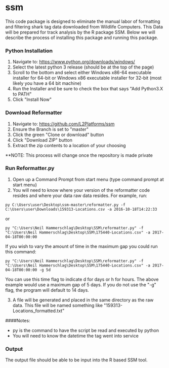 # ssm
This code package is designed to eliminate the manual labor of formatting and filtering shark tag data downloaded from 
Wildlife Computers. This Data will be prepared for track analysis by the R package SSM. Below we will describe the 
process of installing this package and running this package.

### Python Installation
1) Navigate to: 
https://www.python.org/downloads/windows/
2) Select the latest python 3 release (should be at the top of the page)
3) Scroll to the bottom and select either Windows x86-64 executable installer for 64-bit or Windows x86 executable 
installer for 32-bit (most likely you have a 64 bit machine)
4) Run the Installer and be sure to check the box that says "Add Python3.X to PATH"
5) Click "Install Now"

### Download Reformatter
1) Navigate to:
https://github.com/L2Platforms/ssm
2) Ensure the Branch is set to "master"
3) Click the green "Clone or download" button
4) Click "Download ZIP" button
5) Extract the zip contents to a location of your choosing

**NOTE: This process will change once the repository is made private

### Run Reformatter.py
1) Open up a Command Prompt from start menu (type command prompt at start menu)
2) You will need to know where your version of the reformatter code resides and where your data raw data resides. 
For example, run:
```
py C:\Users\user\Desktop\ssm-master\reformatter.py -f C:\Users\user\Downloads\159313-Locations.csv -a 2016-10-18T14:22:33
```
or
```
py "C:\Users\Neil Hammerschlag\Desktop\SSM\reformatter.py" -f "C:\Users\Neil Hammerschlag\Desktop\SSM\175440-Locations.csv" -a 2017-04-18T00:00:00
```

If you wish to vary the amount of time in the maximum gap you could run this command:
```
py "C:\Users\Neil Hammerschlag\Desktop\SSM\reformatter.py" -f "C:\Users\Neil Hammerschlag\Desktop\SSM\175440-Locations.csv" -a 2017-04-18T00:00:00 -g 5d
```

You can use this time flag to indicate d for days or h for hours. The above example would use a maximum gap of 5 days. If you do not use the "-g" flag, the program will default to 14 days.

3) A file will be generated and placed in the same directory as the raw data. This file will be named something like 
"159313-Locations_formatted.txt"

####Notes:
- py is the command to have the script be read and executed by python
- You will need to know the datetime the tag went into service

### Output
The output file should be able to be input into the R based SSM tool. 


